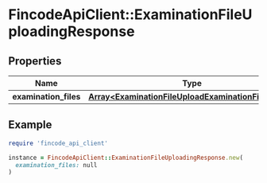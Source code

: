 # FincodeApiClient::ExaminationFileUploadingResponse

## Properties

| Name | Type | Description | Notes |
| ---- | ---- | ----------- | ----- |
| **examination_files** | [**Array&lt;ExaminationFileUploadExaminationFilesInner&gt;**](ExaminationFileUploadExaminationFilesInner.md) |  | [optional] |

## Example

```ruby
require 'fincode_api_client'

instance = FincodeApiClient::ExaminationFileUploadingResponse.new(
  examination_files: null
)
```

